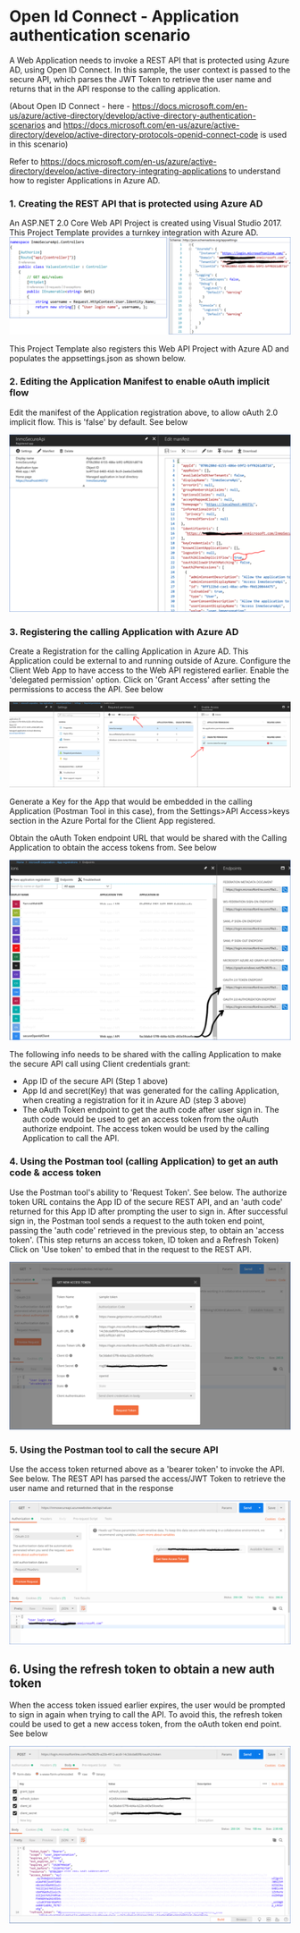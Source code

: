 # Open Id Connect - Application authentication scenario 

A Web Application needs to invoke a REST API that is protected using Azure AD, using Open ID Connect. In this sample, the user context is passed to the secure API, which parses the JWT Token to retrieve the user name and returns that in the API response to the calling application.

(About Open ID Connect - here - https://docs.microsoft.com/en-us/azure/active-directory/develop/active-directory-authentication-scenarios and https://docs.microsoft.com/en-us/azure/active-directory/develop/active-directory-protocols-openid-connect-code is used in this scenario) 

Refer to https://docs.microsoft.com/en-us/azure/active-directory/develop/active-directory-integrating-applications to understand how to register Applications in Azure AD.

### 1. Creating the REST API that is protected using Azure AD
An ASP.NET 2.0 Core Web API Project is created using Visual Studio 2017. This Project Template provides a turnkey integration with Azure AD. 
![GitHub Logo](/images/openidconnect_appregn.png)

This Project Template also registers this Web API Project with Azure AD and populates the appsettings.json as shown below.

### 2. Editing the Application Manifest to enable oAuth implicit flow
Edit the manifest of the Application registration above, to allow oAuth 2.0 implicit flow. This is 'false' by default. See below

![GitHub Logo](/images/appregistration2.png)

### 3. Registering the calling Application with Azure AD
Create a Registration for the calling Application in Azure AD. This Application could be external to and running outside of Azure.
Configure the Client Web App to have access to the Web API registered earlier. Enable the 'delegated permission' option. Click on 'Grant Access' after setting the permissions to access the API. See below

![GitHub Logo](/images/clientappregn2.png)

Generate a Key for the App that would be embedded in the calling Application (Postman Tool in this case), from the Settings>API Access>keys section in the Azure Portal for the Client App registered.

Obtain the oAuth Token endpoint URL that would be shared with the Calling Application to obtain the access tokens from. See below

![GitHub Logo](/images/tokenendpoint2.png)

The following info needs to be shared with the calling Application to make the secure API call using Client credentials grant:
- App ID of the secure API (Step 1 above)
- App Id and secret(Key) that was generated for the calling Application, when creating a registration for it in Azure AD (step 3 above)
- The oAuth Token endpoint to get the auth code after user sign in. The auth code would be used to get an access token from the oAuth authorize endpoint. The access token would be used by the calling Application to call the API.

### 4. Using the Postman tool (calling Application) to get an auth code & access token
Use the Postman tool's ability to 'Request Token'. See below. The authorize token URL contains the App ID of the secure REST API, and an 'auth code' returned for this App ID after prompting the user to sign in. After successful sign in, the Postman tool sends a request to the auth token end point, passing the 'auth code' retrieved in the previous step, to obtain an 'access token'. (This step returns an access token, ID token and a Refresh Token) Click on 'Use token' to embed that in the request to the REST API. 

![GitHub Logo](/images/accesstoken2.png)

### 5. Using the Postman tool to call the secure API
Use the access token returned above as a 'bearer token' to invoke the API. See below. The REST API has parsed the access/JWT Token to retrieve the user name and returned that in the response

![GitHub Logo](/images/callsecureapi2.png)

## 6. Using the refresh token to obtain a new auth token
When the access token issued earlier expires, the user would be prompted to sign in again when trying to call the API. To avoid this, the refresh token could be used to get a new access token, from the oAuth token end point. See below


![GitHub Logo](/images/refreshtoken.png)
